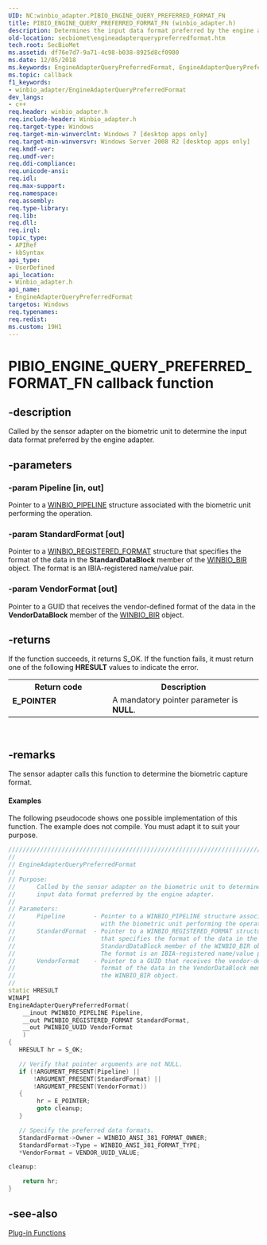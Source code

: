 ```yaml
---
UID: NC:winbio_adapter.PIBIO_ENGINE_QUERY_PREFERRED_FORMAT_FN
title: PIBIO_ENGINE_QUERY_PREFERRED_FORMAT_FN (winbio_adapter.h)
description: Determines the input data format preferred by the engine adapter.
old-location: secbiomet\engineadapterquerypreferredformat.htm
tech.root: SecBioMet
ms.assetid: df76e7d7-9a71-4c98-b038-8925d8cf0980
ms.date: 12/05/2018
ms.keywords: EngineAdapterQueryPreferredFormat, EngineAdapterQueryPreferredFormat callback function [Windows Biometric Framework API], PIBIO_ENGINE_QUERY_PREFERRED_FORMAT_FN, PIBIO_ENGINE_QUERY_PREFERRED_FORMAT_FN callback, secbiomet.engineadapterquerypreferredformat, winbio_adapter/EngineAdapterQueryPreferredFormat
ms.topic: callback
f1_keywords:
- winbio_adapter/EngineAdapterQueryPreferredFormat
dev_langs:
- c++
req.header: winbio_adapter.h
req.include-header: Winbio_adapter.h
req.target-type: Windows
req.target-min-winverclnt: Windows 7 [desktop apps only]
req.target-min-winversvr: Windows Server 2008 R2 [desktop apps only]
req.kmdf-ver: 
req.umdf-ver: 
req.ddi-compliance: 
req.unicode-ansi: 
req.idl: 
req.max-support: 
req.namespace: 
req.assembly: 
req.type-library: 
req.lib: 
req.dll: 
req.irql: 
topic_type:
- APIRef
- kbSyntax
api_type:
- UserDefined
api_location:
- Winbio_adapter.h
api_name:
- EngineAdapterQueryPreferredFormat
targetos: Windows
req.typenames: 
req.redist: 
ms.custom: 19H1
---
```


# PIBIO_ENGINE_QUERY_PREFERRED_FORMAT_FN callback function


## -description


Called by the sensor adapter on the biometric unit to determine the input data format preferred by the  engine adapter.


## -parameters




### -param Pipeline [in, out]

Pointer to a <a href="https://docs.microsoft.com/windows/desktop/api/winbio_adapter/ns-winbio_adapter-winbio_pipeline">WINBIO_PIPELINE</a> structure associated with the biometric unit performing the operation.


### -param StandardFormat [out]

Pointer to a <a href="https://docs.microsoft.com/windows/desktop/SecBioMet/winbio-registered-format">WINBIO_REGISTERED_FORMAT</a> structure that specifies the format of the data in the <b>StandardDataBlock</b> member of the <a href="https://docs.microsoft.com/windows/desktop/SecBioMet/winbio-bir">WINBIO_BIR</a> object. The format is an IBIA-registered name/value pair.


### -param VendorFormat [out]

Pointer to a GUID that receives the vendor-defined format of the data in the <b>VendorDataBlock</b> member of the <a href="https://docs.microsoft.com/windows/desktop/SecBioMet/winbio-bir">WINBIO_BIR</a> object.


## -returns



If the function succeeds, it returns S_OK. If the function fails, it must return one of the following <b>HRESULT</b> values to indicate the error.

<table>
<tr>
<th>Return code</th>
<th>Description</th>
</tr>
<tr>
<td width="40%">
<dl>
<dt><b>E_POINTER</b></dt>
</dl>
</td>
<td width="60%">
A mandatory pointer parameter is <b>NULL</b>.

</td>
</tr>
</table>
 




## -remarks



The sensor adapter calls this function to determine the biometric capture format.


#### Examples

The following pseudocode shows one possible implementation of this function. The example does not compile. You must adapt it to suit your purpose.


```cpp
//////////////////////////////////////////////////////////////////////////////////////////
//
// EngineAdapterQueryPreferredFormat
//
// Purpose:
//      Called by the sensor adapter on the biometric unit to determine the 
//      input data format preferred by the engine adapter.
//
// Parameters:
//      Pipeline        - Pointer to a WINBIO_PIPELINE structure associated 
//                        with the biometric unit performing the operation.
//      StandardFormat  - Pointer to a WINBIO_REGISTERED_FORMAT structure 
//                        that specifies the format of the data in the 
//                        StandardDataBlock member of the WINBIO_BIR object. 
//                        The format is an IBIA-registered name/value pair.
//      VendorFormat    - Pointer to a GUID that receives the vendor-defined 
//                        format of the data in the VendorDataBlock member of 
//                        the WINBIO_BIR object.
//
static HRESULT
WINAPI
EngineAdapterQueryPreferredFormat(
    __inout PWINBIO_PIPELINE Pipeline,
    __out PWINBIO_REGISTERED_FORMAT StandardFormat,
    __out PWINBIO_UUID VendorFormat
    )
{
   HRESULT hr = S_OK;

   // Verify that pointer arguments are not NULL.
   if (!ARGUMENT_PRESENT(Pipeline) ||
       !ARGUMENT_PRESENT(StandardFormat) ||
       !ARGUMENT_PRESENT(VendorFormat))
   {
        hr = E_POINTER;
        goto cleanup;
   }

   // Specify the preferred data formats.
   StandardFormat->Owner = WINBIO_ANSI_381_FORMAT_OWNER;
   StandardFormat->Type = WINBIO_ANSI_381_FORMAT_TYPE;
   *VendorFormat = VENDOR_UUID_VALUE;

cleanup:

    return hr;
}
```





## -see-also




<a href="https://docs.microsoft.com/windows/desktop/SecBioMet/plug-in-functions">Plug-in Functions</a>
 

 

